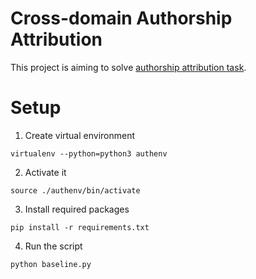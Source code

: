 # Cross-domain Authorship Attribution
This project is aiming to solve [authorship attribution task](https://pan.webis.de/clef19/pan19-web/author-identification.html).

# Setup
1. Create virtual environment

```virtualenv --python=python3 authenv```

2. Activate it

```source ./authenv/bin/activate```

3. Install required packages

```pip install -r requirements.txt```

4. Run the script

```python baseline.py```
